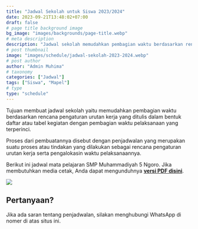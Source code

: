 ```yaml
---
title: "Jadwal Sekolah untuk Siswa 2023/2024"
date: 2023-09-21T13:48:02+07:00
draft: false
# page title background image
bg_image: "images/backgrounds/page-title.webp"
# meta description
description: "Jadwal sekolah memudahkan pembagian waktu berdasarkan rencana pengaturan urutan kerja yang ditulis dalam bentuk daftar atau tabel kegiatan."
# post thumbnail
image: "images/schedule/jadwal-sekolah-2023-2024.webp"
# post author
author: "Admin Muhima"
# taxonomy
categories: ["Jadwal"]
tags: ["Siswa", "Mapel"]
# type
type: "schedule"
---
```


Tujuan membuat jadwal sekolah yaitu memudahkan pembagian waktu berdasarkan rencana pengaturan urutan kerja yang ditulis dalam bentuk daftar atau tabel kegiatan dengan pembagian waktu pelaksanaan yang terperinci.

Proses dari pembuatannya disebut dengan penjadwalan yang merupakan suatu proses atau tindakan yang dilakukan sebagai rencana pengaturan urutan kerja serta pengalokasin waktu pelaksanaannya.

Berikut ini jadwal mata pelajaran SMP Muhammadiyah 5 Ngoro. Jika membutuhkan media cetak, Anda dapat mengunduhnya [**versi PDF disini**](../../../document/pdf/jadwal-2023-2024-v3.pdf).

![](../../../images/schedule/jadwal-2023-2024-v3.png)

## Pertanyaan?

Jika ada saran tentang penjadwalan, silakan menghubungi WhatsApp di nomer di atas situs ini.